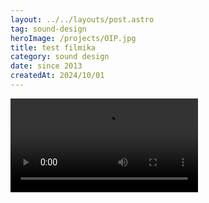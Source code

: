 ```yaml
---
layout: ../../layouts/post.astro
tag: sound-design
heroImage: /projects/OIP.jpg
title: test filmika
category: sound design
date: since 2013
createdAt: 2024/10/01
---
```


![](/projects/no-eyes.mp4)